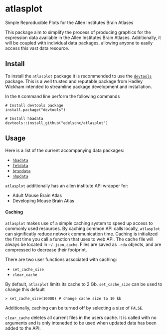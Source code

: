 # atlasplot
Simple Reproducible Plots for the Allen Institutes Brain Atlases

This package aim to simplify the process of producing graphics for the expression data available in the Allen Institutes Brain Atlases. Additionally, it will be coupled with individual data packages, allowing anyone to easily access this vast data resource.

## Install
To install the `atlasplot` package it is recommended to use the 
[`devtools`](https://github.com/hadley/devtools) package. This is a well trusted and reputable package from Hadley Wickham intended to streamline package development and installation.

In the `R` command line perform the following commands
```
# Install devtools package
install.package("devtools")

# Install hbadata
devtools::install_github("edelsonc/atlasplot")
```

## Usage
Here is a list of the current accompanying data packages:
* [`hbadata`](https://github.com/edelsonc/hbadata)
* [`fetdata`](https://github.com/edelsonc/fetdata)
* [`brspdata`](https://github.com/edelsonc/brspdata)
* [`nhpdata`](https://github.com/edelsonc/nhpdata) 

`atlasplot` additionally has an allen institute API wrapper for:
* Adult Mouse Brain Atlas
* Developing Mouse Brain Atlas

#### Caching
`atlasplot` makes use of a simple caching system to speed up access to commonly used resources.
By caching common API calls locally, `atlasplot` can significatly reduce network communication time.
Caching is initialized the first time you call a function that uses to web API. The cache
file will always be located in `~/.json_cache`. Files are saved as `.rda` objects, and
are compressed to decrease their footprint.

There are two user functions associated with caching:
* `set_cache_size`
* `clear_cache`

By default, `atlasplot` limits its cache to 2 Gb. `set_cache_size` can be used to change
this default

```
> set_cache_size(10000) # change cache size to 10 kb
```

Additionally, caching can be turned off by selecting a size of `FALSE`.

`clear_cache` deletes all current files in the users cache. It is called with no arguments
and is only inteneded to be used when updated data has been added to the API.